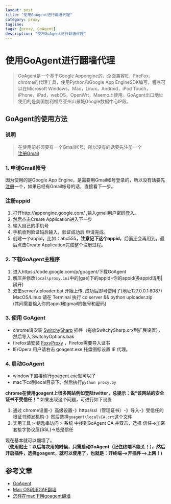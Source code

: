 ```yaml
---
layout: post
title: "使用GoAgent进行翻墙代理"
category: proxy
tagline: 
tags: [proxy, GoAgent]
description: "使用GoAgent进行翻墙代理"
---
```


# 使用GoAgent进行翻墙代理
> GoAgent是一个基于Google Appengine的，全面兼容IE，FireFox，chrome的代理工具，使用Python和Google App EngineSDK编写，程序可以在Microsoft Windows，Mac，Linux，Android，iPod Touch，iPhone，iPad，webOS，OpenWrt，Maemo上使用。GoAgent出口地址使用的是美国加利福尼亚州山景城Google数据中心IP段。  

## GoAgent的使用方法

### 说明
> 在使用前必须要有一个Gmail帐号，所以没有的话要先注册一个  
> [注册Gmail](https://accounts.google.com/SignUp)

### 1. 申请Gmail帐号
因为使用的是Google App Engine，是需要用Gmail帐号登录的，所以没有话要先[注册](https://accounts.google.com/SignUp)一个，如果已经有Gmail帐号的话，直接看下一步。
### 注册appid
1. 打开http://appengine.google.com/ ,输入gmail用户密码登入。
2. 然后点击Create Application进入下一步
3. 输入自己的手机号
4. 手机收到验证码后输入，验证成功后 申请完成。
5. 创建一个appid，比如：abc555，**注意记下这个appid**，后面还会再用到。最后点击Create Application完成整个注册过程。

### 2. 下载GoAgent主程序
1. 进入https://code.google.com/p/goagent/下载GoAgent
2. 解压并修改`local\proxy.ini`中的[gae]下的appid=你的appid(多appid请用|隔开)
3. 双击server\uploader.bat 开始上传, 成功后即可使用了(地址127.0.0.1:8087)  
   MacOS/Linux 请在 Terminal 执行 cd server && python uploader.zip  
   (其间需要输入你的appid和gmail的帐号和密码)

### 3. 使用 GoAgent
* chrome请安装 [SwitchySharp](https://chrome.google.com/webstore/detail/dpplabbmogkhghncfbfdeeokoefdjegm) 插件（拖放SwitchySharp.crx到扩展设置），然后导入 SwitchyOptions.bak
* firefox请安装 [FoxyProxy](https://addons.mozilla.org/zh-cn/firefox/addon/foxyproxy-standard/) ，Firefox需要导入证书
* IE/Opera 用户请右击 goagent.exe 托盘图标设置 IE 代理。

### 4. 启动GoAgent
* window下直接动行goagent.exe就可以了
* mac下cd到local目录下，然后执行`python proxy.py`

**chrome在使用goagent上很多网站例如登陆twitter，总提示：说“该网站的安全证书不受信任！”**
如果出现这个问题，可进行如下设置
1. 通过 chrome设置-》高级设置-》https/ssl（管理证书）-》导入-》受信任的根证书颁发机构-》然后选择`goagent\local\CA.crt`这个文件
2. 实用工具 > 钥匙串访问 > 系统 中找到GoAgent CA 并双击，选择 信任->加密套接字协议层(SSL)->总是信任

现在基本就可以翻墙了。  
**（使用贴士：以后每次用的时候，只需启动GoAgent（记住终端不能关！），然后开启插件，选择goagent，就可以使用了，也就是：开终端-->开插件-->上网！)**

## 参考文章
* [GoAgent](https://code.google.com/p/goagent/)
* [Mac OS利用GAE翻墙](http://www.appifan.com/jc/201209/35546.html)
* [怎样在mac下用goagent翻墙](http://www.guokr.com/blog/436937/)